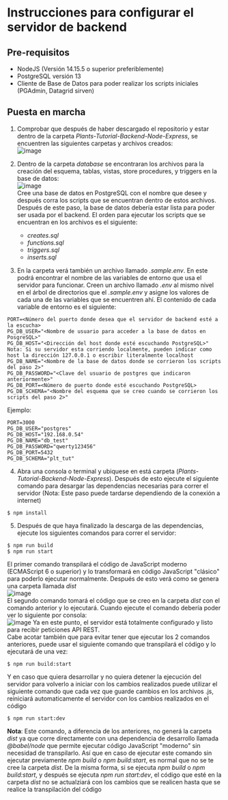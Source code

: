 # Instrucciones para configurar el servidor de backend

## Pre-requisitos
- NodeJS (Versión 14.15.5 o superior preferiblemente)
- PostgreSQL versión 13
- Cliente de Base de Datos para poder realizar los scripts iniciales (PGAdmin, Datagrid sirven)

## Puesta en marcha 

1. Comprobar que después de haber descargado el repositorio y estar dentro de la carpeta *Plants-Tutorial-Backend-Node-Express*, se encuentren las siguientes carpetas y archivos creados:  
![image](https://user-images.githubusercontent.com/63127022/129306391-21f42822-4752-44ac-acb8-719d19312c4e.png)

2. Dentro de la carpeta *database* se encontraran los archivos para la creación del esquema, tablas, vistas, store procedures, y triggers en la base de datos:  
![image](https://user-images.githubusercontent.com/63127022/129306746-ba5f4a02-7c06-4949-b7bf-afc2f702f5d9.png)  
Cree una base de datos en PostgreSQL con el nombre que desee y después corra los scripts que se encuentran dentro de estos archivos. Después de este paso, la base de datos debería estar lista para poder ser usada por el backend. El orden para ejecutar los scripts que se encuentran en los archivos es el siguiente:
    - *creates.sql*
    - *functions.sql*
    - *triggers.sql*
    - *inserts.sql*  

3. En la carpeta verá también un archivo llamado *.sample.env*. En este podrá encontrar el nombre de las variables de entorno que usa el servidor para funcionar. Creen un archivo llamado *.env* al mismo nivel en el árbol de directorios que el *.sample.env* y asigne los valores de cada una de las variables que se encuentren ahí. El contenido de cada variable de entorno es el siguiente:  
```
PORT=<Número del puerto donde desea que el servidor de backend esté a la escucha>
PG_DB_USER="<Nombre de usuario para acceder a la base de datos en PosgreSQL>"
PG_DB_HOST="<Dirección del host donde esté escuchando PostgreSQL>" Nota: Si su servidor esta corriendo localmente, pueden indicar como host la dirección 127.0.0.1 o escribir literalmente localhost
PG_DB_NAME="<Nombre de la base de datos donde se corrieron los scripts del paso 2>"
PG_DB_PASSWORD="<Clave del usuario de postgres que indicaron anteriormente>"
PG_DB_PORT=<Número de puerto donde esté escuchando PostgreSQL>
PG_DB_SCHEMA="<Nombre del esquema que se creo cuando se corrieron los scripts del paso 2>"
```  
Ejemplo:
```
PORT=3000
PG_DB_USER="postgres"
PG_DB_HOST="192.168.0.54"
PG_DB_NAME="db_test"
PG_DB_PASSWORD="qwerty123456"
PG_DB_PORT=5432
PG_DB_SCHEMA="plt_tut"
``` 

4. Abra una consola o terminal y ubiquese en está carpeta (*Plants-Tutorial-Backend-Node-Express*). Después de esto ejecute el siguiente comando para desargar las dependencias necesarias para correr el servidor (Nota: Este paso puede tardarse dependiendo de la conexión a internet)  
```
$ npm install
```  

5. Después de que haya finalizado la descarga de las dependencias, ejecute los siguientes comandos para correr el servidor:
```
$ npm run build
$ npm run start
```  
El primer comando transpilará el código de JavaScript moderno (ECMAScript 6 o superior) y lo transformará en código JavaScript "clásico" para poderlo ejecutar normalmente. Después de esto verá como se genera una carpeta llamada *dist*  
![image](https://user-images.githubusercontent.com/63127022/129309662-7a63cdb4-8469-47a5-b178-c8c4a71be74a.png)  
El segundo comando tomará el código que se creo en la carpeta *dist* con el comando anterior y lo ejecutará. Cuando ejecute el comando debería poder ver lo siguiente por consola:  
![image](https://user-images.githubusercontent.com/63127022/129310010-c5226265-e8a7-449d-b592-95f26b550930.png) 
Ya en este punto, el servidor está totalmente configurado y listo para recibir peticiones API REST.  
Cabe acotar también que para evitar tener que ejecutar los 2 comandos anteriores, puede usar el siguiente comando que transpilará el código y lo ejecutará de una vez:
```
$ npm run build:start
```
Y en caso que quiera desarrollar y no quiera detener la ejecución del servidor para volverlo a iniciar con los cambios realizados puede utilizar el siguiente comando que cada vez que guarde cambios en los archivos .js, reiniciará automaticamente el servidor con los cambios realizados en el código  
```
$ npm run start:dev
```
**Nota**: Este comando, a diferencia de los anteriores, no generá la carpeta *dist* ya que corre directamente con una dependencia de desarrollo llamada *@babel/node* que permite ejecutar código JavaScript "moderno" sin necesidad de transpilarlo. Así que en caso de ejecutar este comando sin ejecutar previamente *npm build* o *npm build:start*, es normal que no se te cree la carpeta *dist*. De la misma forma, si se ejecuta *npm build* o *npm build:start*, y después se ejecuta *npm run start:dev*, el código que esté en la carpeta *dist* no se actualziará con los cambios que se realicen hasta que se realice la transpilación del código
